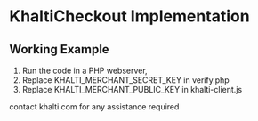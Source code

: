 # KhaltiCheckout Implementation
## Working Example

1. Run the code in a PHP webserver, 
2. Replace KHALTI_MERCHANT_SECRET_KEY in verify.php
3. Replace KHALTI_MERCHANT_PUBLIC_KEY in khalti-client.js

contact khalti.com for any assistance required


